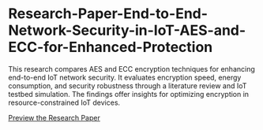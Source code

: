 # Research-Paper-End-to-End-Network-Security-in-IoT-AES-and-ECC-for-Enhanced-Protection
This research compares AES and ECC encryption techniques for enhancing end-to-end IoT network security. It evaluates encryption speed, energy consumption, and security robustness through a literature review and IoT testbed simulation. The findings offer insights for optimizing encryption in resource-constrained IoT devices.


[Preview the Research Paper](https://github.com/vedantsp/Research-Paper-End-to-End-Network-Security-in-IoT-AES-and-ECC-for-Enhanced-Protection/blob/main/IOT_Research_Paper.pdf)

